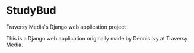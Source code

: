 # StudyBud
 Traversy Media's Django web application project


This is a Django web application originally made by Dennis Ivy at Traversy Media.
